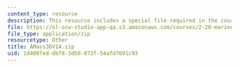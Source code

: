 ```yaml
---
content_type: resource
description: This resource includes a special file required in the course.
file: https://ol-ocw-studio-app-qa.s3.amazonaws.com/courses/2-20-marine-hydrodynamics-13-021-spring-2005/1d400feddbf83db8972f54afd7691c93_AMass3DV14.zip
file_type: application/zip
resourcetype: Other
title: AMass3DV14.zip
uid: 1d400fed-dbf8-3db8-972f-54afd7691c93
---
```

